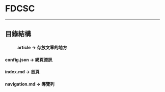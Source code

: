 # FDCSC
----

## 目錄結構
#### <DIR> article      -> 存放文章的地方
#### config.json        -> 網頁資訊
#### index.md           -> 首頁
#### navigation.md      -> 導覽列
